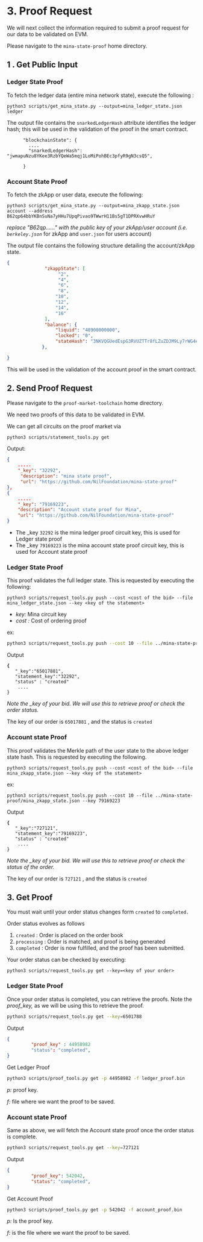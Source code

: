 # 3. Proof Request

We will next collect the information required to submit a proof request for our data to be validated on EVM.

Please navigate to the `mina-state-proof` home directory.

## 1 . Get Public Input

### Ledger State Proof

To fetch the ledger data (entire mina network state), execute the following :&#x20;

```
python3 scripts/get_mina_state.py --output=mina_ledger_state.json ledger
```

The output file contains the `snarkedLedgerHash` attribute identifies the ledger hash; this will be used in the validation of the proof in the smart contract.

```
      "blockchainState": {
        ....
        "snarkedLedgerHash": "jwmapuNzu8YKee3RzbYQeWa5mqj1LoMiPohBEc3pfyR9gN3csQ5",

      }
```

### Account State Proof

To fetch the zkApp or user data, execute the following:

```
python3 scripts/get_mina_state.py --output=mina_zkapp_state.json account --address B62qp64bbYKBnSuNa7yHHu7UpqPivao9TWwrH11Bs5gT1DPRXvwHRuY
```

_replace "B62qp......" with the public key of your zkApp/user account (i.e. `berkeley.json`_  for zkApp and `user.json` for users account)

The output file contains the following structure detailing the account/zkApp state.

```json
{
              "zkappState": [
                   "2",
                   "4",
                   "6",
                   "8",
                  "10",
                  "12",
                  "14",
                  "16"
              ],
              "balance": {
                  "liquid": "48900000000",
                  "locked": "0",
                  "stateHash": "3NKVQGUedEspG3RVUZTTr8fLZuZDJM9Ly7rWG4eM89VRmRR8F5kn"
             },

}

```

This will be used in the validation of the account proof in the smart contract.

## 2. Send Proof Request

Please navigate to the `proof-market-toolchain` home directory.

We need two proofs of this data to be validated in EVM.&#x20;

We can get all circuits on the proof market via&#x20;

```
python3 scripts/statement_tools.py get
```

Output:

```json
{
    .....
    "_key": "32292",
     "description": "mina state proof",
     "url": "https://github.com/NilFoundation/mina-state-proof"
},
{
    .....
    "_key": "79169223",    
    "description": "Account state proof for Mina",
    "url": "https://github.com/NilFoundation/mina-state-proof"
}
```

* The \_key `32292` is the mina ledger proof circuit key, this is used for Ledger state proof
* The \_key `79169223` is the mina account state proof circuit key, this is used for Account state proof

### Ledger State Proof

This proof validates the full ledger state. This is requested by executing the following:

```
python3 scripts/request_tools.py push --cost <cost of the bid> --file mina_ledger_state.json --key <key of the statement> 
```

* _key:_ Mina circuit key&#x20;
* _cost :_ Cost of ordering proof&#x20;

ex:

```sh
python3 scripts/request_tools.py push --cost 10 --file ../mina-state-proof/mina_ledger_state.json --key 32292
```

Output

<pre class="language-json"><code class="lang-json"><strong>{
</strong>   "_key":"65017881",
   "statement_key":"32292",
   "status" : "created"
    ....
}
</code></pre>

_Note the \_key of your bid. We will use this to retrieve proof or check the order status._

The key of our order is `65017881` , and the status is `created`

### Account state Proof

This proof validates the Merkle path of the user state to the above ledger state hash.  This is requested by executing the following.&#x20;

```
python3 scripts/request_tools.py push --cost <cost of the bid> --file mina_zkapp_state.json --key <key of the statement> 
```

ex:

```
python3 scripts/request_tools.py push --cost 10 --file ../mina-state-proof/mina_zkapp_state.json --key 79169223
```

Output

<pre class="language-json"><code class="lang-json"><strong>{
</strong>   "_key":"727121",
   "statement_key":"79169223",
   "status" : "created"
    ....
}
</code></pre>

_Note the \_key of your bid. We will use this to retrieve proof or check the status of the order._

The key of our order is `727121` , and the status is `created`

## 3. Get Proof

You must wait until your order status changes form `created` to `completed.`

Order status evolves as follows

1. `created` : Order is placed on the order book
2. `processing` : Order is matched, and proof is being generated
3. `completed` : Order is now fulfilled, and the proof has been submitted.

Your order status can be checked by executing:

```
python3 scripts/request_tools.py get --key=<key of your order>
```

### Ledger State Proof

Once your order status is completed, you can retrieve the proofs. Note the _proof\_key,_ as we will be using this to retrieve the proof.

```sh
python3 scripts/request_tools.py get --key=6501788
```

Output

```json
{
         "proof_key" : 44958982 
         "status": "completed",
}
```

Get Ledger Proof

```sh
python3 scripts/proof_tools.py get -p 44958982 -f ledger_proof.bin
```

_p:_ proof key.

_f:_ file where we want the proof to be saved.

### Account state Proof

Same as above, we will fetch the Account state proof once the order status is complete.

```sh
python3 scripts/request_tools.py get --key=727121
```

Output

```json
{
         "proof_key": 542042,
         "status": "completed",
}
```

Get Account Proof

```sh
python3 scripts/proof_tools.py get -p 542042 -f account_proof.bin
```

_p:_ Is the proof key.

_f:_ is the file where we want the proof to be saved.
